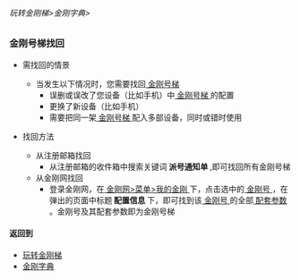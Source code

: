 ###### 玩转金刚梯>金刚字典>
### 金刚号梯找回

- 需找回的情景
  - 当发生以下情况时，您需要找回[ 金刚号梯 ]()
    - 误删或误改了您设备（比如手机）中[ 金刚号梯 ]()的配置
    - 更换了新设备（比如手机）
    - 需要把同一架[ 金刚号梯 ]()配入多部设备，同时或错时使用

- 找回方法
  - 从注册邮箱找回
    - 从注册邮箱的收件箱中搜索关键词<strong> 派号通知单 </strong>,即可找回所有金刚号梯
  - 从金刚网找回
    - 登录金刚网，在[ 金刚网>菜单>我的金刚 ]()下，点击选中的[ 金刚号 ]()，在弹出的页面中标题<strong> 配置信息 </strong>下，即可找到该[ 金刚号 ]()的全部[ 配套参数 ]()。金刚号及其配套参数即为金刚号梯


#### 返回到
- [玩转金刚梯](https://github.com/a2zitpro/web/blob/master/LadderFree/A.md)
- [金刚字典](https://github.com/a2zitpro/web/blob/master/LadderFree/kkDictionary/KKDictionary.md)

